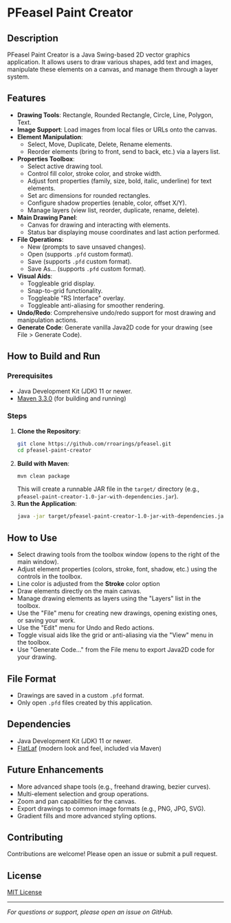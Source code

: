 # PFeasel Paint Creator

## Description
PFeasel Paint Creator is a Java Swing-based 2D vector graphics application. It allows users to draw various shapes, add text and images, manipulate these elements on a canvas, and manage them through a layer system.

## Features
* **Drawing Tools**: Rectangle, Rounded Rectangle, Circle, Line, Polygon, Text.
* **Image Support**: Load images from local files or URLs onto the canvas.
* **Element Manipulation**:
    * Select, Move, Duplicate, Delete, Rename elements.
    * Reorder elements (bring to front, send to back, etc.) via a layers list.
* **Properties Toolbox**:
    * Select active drawing tool.
    * Control fill color, stroke color, and stroke width.
    * Adjust font properties (family, size, bold, italic, underline) for text elements.
    * Set arc dimensions for rounded rectangles.
    * Configure shadow properties (enable, color, offset X/Y).
    * Manage layers (view list, reorder, duplicate, rename, delete).
* **Main Drawing Panel**:
    * Canvas for drawing and interacting with elements.
    * Status bar displaying mouse coordinates and last action performed.
* **File Operations**:
    * New (prompts to save unsaved changes).
    * Open (supports `.pfd` custom format).
    * Save (supports `.pfd` custom format).
    * Save As... (supports `.pfd` custom format).
* **Visual Aids**:
    * Toggleable grid display.
    * Snap-to-grid functionality.
    * Toggleable "RS Interface" overlay.
    * Toggleable anti-aliasing for smoother rendering.
* **Undo/Redo**: Comprehensive undo/redo support for most drawing and manipulation actions.
* **Generate Code**: Generate vanilla Java2D code for your drawing (see File > Generate Code).

## How to Build and Run

### Prerequisites
* Java Development Kit (JDK) 11 or newer.
* [Maven 3.3.0](https://maven.apache.org/) (for building and running)

### Steps

1. **Clone the Repository**:
    ```bash
    git clone https://github.com/rroarings/pfeasel.git
    cd pfeasel-paint-creator
    ```
2. **Build with Maven**:
    ```bash
    mvn clean package
    ```
    This will create a runnable JAR file in the `target/` directory (e.g., `pfeasel-paint-creator-1.0-jar-with-dependencies.jar`).
3. **Run the Application**:
    ```bash
    java -jar target/pfeasel-paint-creator-1.0-jar-with-dependencies.jar
    ```


## How to Use

* Select drawing tools from the toolbox window (opens to the right of the main window).
* Adjust element properties (colors, stroke, font, shadow, etc.) using the controls in the toolbox.
* Line color is adjusted from the <strong>Stroke</strong> color option
* Draw elements directly on the main canvas.
* Manage drawing elements as layers using the "Layers" list in the toolbox.
* Use the "File" menu for creating new drawings, opening existing ones, or saving your work.
* Use the "Edit" menu for Undo and Redo actions.
* Toggle visual aids like the grid or anti-aliasing via the "View" menu in the toolbox.
* Use "Generate Code..." from the File menu to export Java2D code for your drawing.

## File Format

* Drawings are saved in a custom `.pfd` format.
* Only open `.pfd` files created by this application.

## Dependencies

* Java Development Kit (JDK) 11 or newer.
* [FlatLaf](https://www.formdev.com/flatlaf/) (modern look and feel, included via Maven)

## Future Enhancements

* More advanced shape tools (e.g., freehand drawing, bezier curves).
* Multi-element selection and group operations.
* Zoom and pan capabilities for the canvas.
* Export drawings to common image formats (e.g., PNG, JPG, SVG).
* Gradient fills and more advanced styling options.

## Contributing

Contributions are welcome! Please open an issue or submit a pull request.

## License

[MIT License](LICENSE)

---

*For questions or support, please open an issue on GitHub.*
